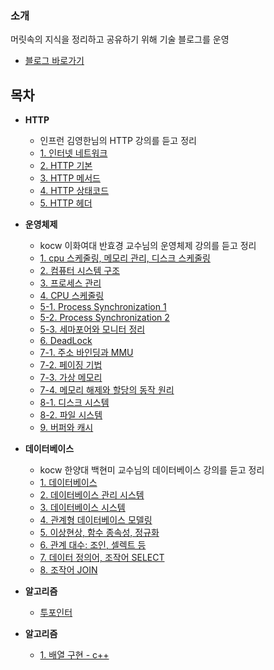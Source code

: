 ### 소개
머릿속의 지식을 정리하고 공유하기 위해 기술 블로그를 운영

* [블로그 바로가기](https://abcdefgh123123.tistory.com/category/IT) 


## 목차

* **HTTP**
  * 인프런 김영한님의 HTTP 강의를 듣고 정리
  * [1. 인터넷 네트워크](https://abcdefgh123123.tistory.com/373)
  * [2. HTTP 기본](https://abcdefgh123123.tistory.com/377)
  * [3. HTTP 메서드](https://abcdefgh123123.tistory.com/378)
  * [4. HTTP 상태코드](https://abcdefgh123123.tistory.com/379)
  * [5. HTTP 헤더](https://abcdefgh123123.tistory.com/380)

* **운영체제**
  * kocw 이화여대 반효경 교수님의 운영체제 강의를 듣고 정리
  * [1. cpu 스케줄링, 메모리 관리, 디스크 스케줄링](https://abcdefgh123123.tistory.com/372)
  * [2. 컴퓨터 시스템 구조](https://abcdefgh123123.tistory.com/376)
  * [3. 프로세스 관리](https://abcdefgh123123.tistory.com/381)
  * [4. CPU 스케줄링](https://abcdefgh123123.tistory.com/390)
  * [5-1. Process Synchronization 1](https://abcdefgh123123.tistory.com/430)
  * [5-2. Process Synchronization 2](https://abcdefgh123123.tistory.com/432)
  * [5-3. 세마포어와 모니터 정리](https://abcdefgh123123.tistory.com/433)
  * [6. DeadLock](https://abcdefgh123123.tistory.com/434)
  * [7-1. 주소 바인딩과 MMU](https://abcdefgh123123.tistory.com/435)
  * [7-2. 페이징 기법](https://abcdefgh123123.tistory.com/437)
  * [7-3. 가상 메모리](https://abcdefgh123123.tistory.com/439)
  * [7-4. 메모리 해제와 할당의 동작 원리](https://abcdefgh123123.tistory.com/440)
  * [8-1. 디스크 시스템](https://abcdefgh123123.tistory.com/444)
  * [8-2. 파일 시스템](https://abcdefgh123123.tistory.com/446)
  * [9. 버퍼와 캐시](https://abcdefgh123123.tistory.com/447)
  
* **데이터베이스**
  * kocw 한양대 백현미 교수님의 데이터베이스 강의를 듣고 정리
  * [1. 데이터베이스](https://abcdefgh123123.tistory.com/453)
  * [2. 데이터베이스 관리 시스템](https://abcdefgh123123.tistory.com/455)
  * [3. 데이터베이스 시스템](https://abcdefgh123123.tistory.com/457)
  * [4. 관계형 데이터베이스 모델링](https://abcdefgh123123.tistory.com/458)
  * [5. 이상현상, 함수 종속성, 정규화](https://abcdefgh123123.tistory.com/460)
  * [6. 관계 대수: 조인, 셀렉트 등](https://abcdefgh123123.tistory.com/461)
  * [7. 데이터 정의어, 조작어 SELECT](https://abcdefgh123123.tistory.com/462)
  * [8. 조작어 JOIN](https://abcdefgh123123.tistory.com/463)
  
  
  
* **알고리즘**
  * [투포인터](https://abcdefgh123123.tistory.com/451)
* **알고리즘**
  * [1. 배열 구현 - c++](https://abcdefgh123123.tistory.com/467)


